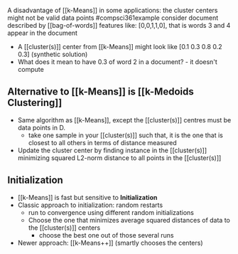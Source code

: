 A disadvantage of [[k-Means]] in some applications: the cluster centers might not be valid data points
#compsci361example consider document described by [[bag-of-words]] features like:
	[0,0,1,1,0], that is words 3 and 4 appear in the document
- A [[cluster(s)]] center from [[k-Means]] might look like [0.1 0.3 0.8 0.2 0.3] (synthetic solution)
- What does it mean to have 0.3 of word 2 in a document? - it doesn't compute
## Alternative to [[k-Means]] is [[k-Medoids Clustering]]
- Same algorithm as [[k-Means]], except the [[cluster(s)]] centres must be data points in D.
	- take one sample in your [[cluster(s)]] such that, it is the one that is closest to all others in terms of distance measured
- Update the cluster center by finding instance in the [[cluster(s)]] minimizing squared L2-norm distance to all points in the [[cluster(s)]]
## Initialization
- [[k-Means]] is fast but sensitive to **Initialization**
- Classic approach to initialization: random restarts
	- run to convergence using different random initializations
	- Choose the one that minimizes average squared distances of data to the [[cluster(s)]] centers
		- choose the best one out of those several runs
- Newer approach: [[k-Means++]] (smartly chooses the centers)

